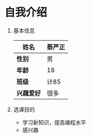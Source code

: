 # 自我介绍

1. 基本信息

   | **姓名**     | 蔡严正 |
   | ------------ | ------ |
   | **性别**     | 男     |
   | **年龄**     | 18     |
   | **班级**     | 计85   |
   | **兴趣爱好** | 很多   |

   

2. 选课目的

   - 学习新知识，提高编程水平
   - 感兴趣



